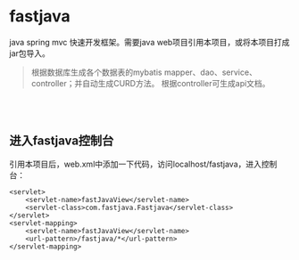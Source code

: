 # fastjava
java spring mvc 快速开发框架。需要java web项目引用本项目，或将本项目打成jar包导入。
> 根据数据库生成各个数据表的mybatis mapper、dao、service、controller；并自动生成CURD方法。
> 根据controller可生成api文档。

<br/><br/>
## 进入fastjava控制台
引用本项目后，web.xml中添加一下代码，访问localhost/fastjava，进入控制台：
```
<servlet>
	<servlet-name>fastJavaView</servlet-name>
	<servlet-class>com.fastjava.Fastjava</servlet-class>
</servlet>
<servlet-mapping>
	<servlet-name>fastJavaView</servlet-name>
	<url-pattern>/fastjava/*</url-pattern>
</servlet-mapping>
```
